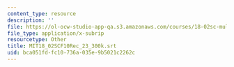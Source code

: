 ```yaml
---
content_type: resource
description: ''
file: https://ol-ocw-studio-app-qa.s3.amazonaws.com/courses/18-02sc-multivariable-calculus-fall-2010/bca051fdfc10736a035e9b5021c2262c_MIT18_02SCF10Rec_23_300k.srt
file_type: application/x-subrip
resourcetype: Other
title: MIT18_02SCF10Rec_23_300k.srt
uid: bca051fd-fc10-736a-035e-9b5021c2262c
---
```

